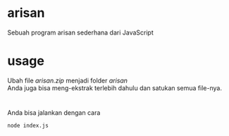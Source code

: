 # arisan
Sebuah program arisan sederhana dari JavaScript

# usage
Ubah file <i>arisan.zip</i> menjadi folder <i>arisan</i><br>Anda juga bisa meng-ekstrak terlebih dahulu dan satukan semua file-nya.

#
Anda bisa jalankan dengan cara

    node index.js

